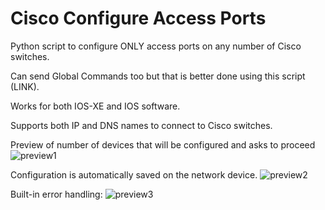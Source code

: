 # Cisco Configure Access Ports
Python script to configure ONLY access ports on any number of Cisco switches. 

Can send Global Commands too but that is better done using this script (LINK).

Works for both IOS-XE and IOS software. 

Supports both IP and DNS names to connect to Cisco switches.

Preview of number of devices that will be configured and asks to proceed
![preview1](https://github.com/user-attachments/assets/ce6e073e-10f9-490a-b96d-c22790c9fa10)

Configuration is automatically saved on the network device.
![preview2](https://github.com/user-attachments/assets/b6de6f86-8031-4bb0-bb88-9a7b1ed60963)

Built-in error handling:
![preview3](https://github.com/user-attachments/assets/aaea0195-efba-4313-aa10-d64dab3c1867)
